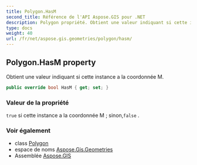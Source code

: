 ```yaml
---
title: Polygon.HasM
second_title: Référence de l'API Aspose.GIS pour .NET
description: Polygon propriété. Obtient une valeur indiquant si cette instance a la coordonnée M.
type: docs
weight: 40
url: /fr/net/aspose.gis.geometries/polygon/hasm/
---
```

## Polygon.HasM property

Obtient une valeur indiquant si cette instance a la coordonnée M.

```csharp
public override bool HasM { get; set; }
```

### Valeur de la propriété

`true` si cette instance a la coordonnée M ; sinon,`false` .

### Voir également

* class [Polygon](../)
* espace de noms [Aspose.Gis.Geometries](../../polygon/)
* Assemblée [Aspose.GIS](../../../)


